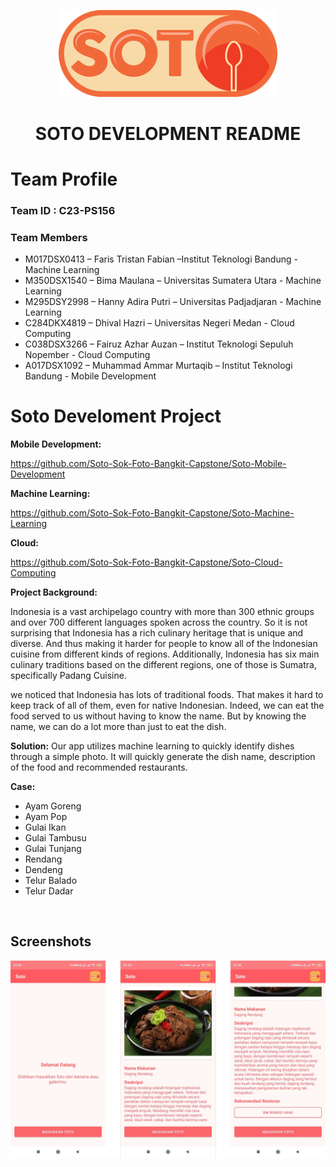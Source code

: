 
<p align="center">
  <img width="350" src="https://raw.githubusercontent.com/Soto-Sok-Foto-Bangkit-Capstone/.github/main/profile/SOTO_720.png">
</p>
<h1 align="center">
SOTO DEVELOPMENT README
</h1>
<!-- <div align="center"> -->

# Team Profile

### Team ID : C23-PS156

### Team Members

- M017DSX0413	– Faris Tristan Fabian –Institut Teknologi Bandung - Machine Learning
- M350DSX1540 – Bima Maulana – Universitas Sumatera Utara - Machine Learning
- M295DSY2998	– Hanny Adira Putri – Universitas Padjadjaran - Machine Learning  
- C284DKX4819	– Dhival Hazri – Universitas Negeri Medan - Cloud Computing
- C038DSX3266 – Fairuz Azhar Auzan – Institut Teknologi Sepuluh Nopember  - Cloud Computing 
- A017DSX1092	– Muhammad Ammar Murtaqib – Institut Teknologi Bandung - Mobile Development

# Soto Develoment Project
**Mobile Development:** 

https://github.com/Soto-Sok-Foto-Bangkit-Capstone/Soto-Mobile-Development
<br>

**Machine Learning:** 

https://github.com/Soto-Sok-Foto-Bangkit-Capstone/Soto-Machine-Learning
<br>

**Cloud:** 

https://github.com/Soto-Sok-Foto-Bangkit-Capstone/Soto-Cloud-Computing
<br>

**Project Background:** 

Indonesia is a vast archipelago country with more than 300 ethnic groups and over 700 different languages spoken across the country. So it is not surprising that Indonesia has a rich culinary heritage that is unique and diverse. And thus making it harder for people to know all of the Indonesian cuisine from different kinds of regions. Additionally, Indonesia has six main culinary traditions based on the different regions, one of those is Sumatra, specifically Padang Cuisine. 

we noticed that Indonesia has lots of traditional foods. That makes it hard to keep track of all of them, even for native Indonesian. Indeed, we can eat the food served to us without having to know the name. But by knowing the name, we can do a lot more than just to eat the dish.
<br>

**Solution:**
Our app utilizes machine learning to quickly identify dishes through a simple photo. It will quickly generate the dish name, description of the food and recommended restaurants.
<br>

**Case:**
- Ayam Goreng
- Ayam Pop
- Gulai Ikan
- Gulai Tambusu
- Gulai Tunjang
- Rendang
- Dendeng
- Telur Balado
- Telur Dadar
<br>

## Screenshots
![](https://raw.githubusercontent.com/Soto-Sok-Foto-Bangkit-Capstone/.github/main/profile/SS_Merged.jpg)
